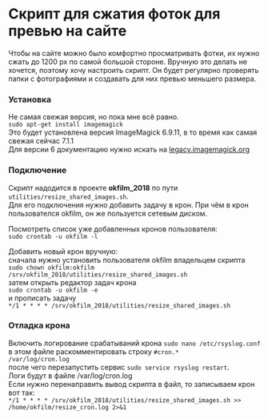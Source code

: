 # Скрипт для сжатия фоток для превью на сайте
Чтобы на сайте можно было комфортно просматривать фотки, их нужно сжать до 1200 px по самой большой стороне.
Вручную это делать не хочется, поэтому хочу настроить скрипт. Он будет регулярно проверять папки с фотографиями
и создавать для них превью меньшего размера.

### Установка
Не самая свежая версия, но пока мне всё равно.  
`sudo apt-get install imagemagick`  
Это будет установлена версия ImageMagick 6.9.11, в то время как самая свежая сейчас 7.1.1  
Для версии 6 документацию нужно искать на [legacy.imagemagick.org](https://legacy.imagemagick.org/)  

### Подключение
Скрипт надодится в проекте **okfilm_2018** по пути `utilities/resize_shared_images.sh`.  
Для его подключения нужно добавить задачу в крон. При чём в крон пользователся okfilm, он же пользуется сетевым диском.  

Посмотреть список уже добавленных кронов пользователя:  
`sudo crontab -u okfilm -l`  

Добавить новый крон вручную:  
сначала нужно установить пользователя okfilm владельцем скрипта  
`sudo chown okfilm:okfilm /srv/okfilm_2018/utilities/resize_shared_images.sh`  
затем открыть редактор задач крона  
`sudo crontab -u okfilm -e`  
и прописать задачу  
`*/1 * * * * /srv/okfilm_2018/utilities/resize_shared_images.sh`  

### Отладка крона
Включить логирование срабатываний крона `sudo nano /etc/rsyslog.conf`  
в этом файле раскомментировать строку `#cron.*                          /var/log/cron.log`  
после чего перезапустить сервис `sudo service rsyslog restart`.  
Логи будут в файле /var/log/cron.log  
Если нужно перенаправить вывод скрипта в файл, то записываем крон вот так:  
`*/1 * * * * /srv/okfilm_2018/utilities/resize_shared_images.sh >> /home/okfilm/resize_cron.log 2>&1`  
